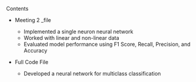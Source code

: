  Contents
- Meeting 2 _file 
  - Implemented a single neuron neural network  
  - Worked with linear and non-linear data  
  - Evaluated model performance using F1 Score, Recall, Precision, and Accuracy  

- Full Code File 
  - Developed a neural network for multiclass classification  
